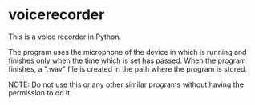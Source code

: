 # voicerecorder

This is a voice recorder in Python. 

The program uses the microphone of the device in which is running and finishes only when the time which is set has passed. 
When the program finishes, a ".wav" file is created in the path where the program is stored.

NOTE: Do not use this or any other similar programs without having the permission to do it.
